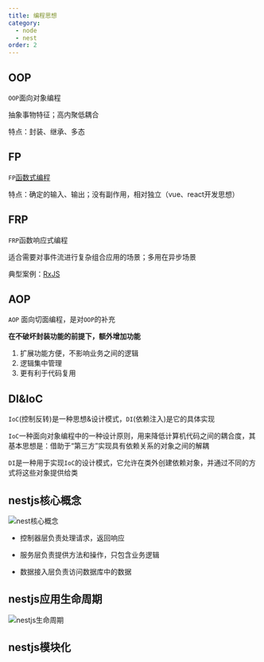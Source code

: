 ```yaml
---
title: 编程思想
category:
  - node
  - nest
order: 2
---
```




## OOP

`OOP`面向对象编程

抽象事物特征；高内聚低耦合

特点：封装、继承、多态

## FP

`FP`[函数式编程](https://llh911001.gitbooks.io/mostly-adequate-guide-chinese/content/)

特点：确定的输入、输出；没有副作用，相对独立（vue、react开发思想）

## FRP<Badge text='了解'/>

`FRP`函数响应式编程

适合需要对事件流进行复杂组合应用的场景；多用在异步场景

典型案例：[RxJS](https://rxjs.dev/index#rxjs)

## AOP

`AOP`  面向切面编程，是对`OOP`的补充

**在不破坏封装功能的前提下，额外增加功能**

1. 扩展功能方便，不影响业务之间的逻辑
2. 逻辑集中管理
3. 更有利于代码复用

## DI&IoC

`IoC`(控制反转)是一种思想&设计模式，`DI`(依赖注入)是它的具体实现

`IoC`一种面向对象编程中的一种设计原则，用来降低计算机代码之间的耦合度，其基本思想是：借助于“第三方”实现具有依赖关系的对象之间的解耦

`DI`是一种用于实现`IoC`的设计模式，它允许在类外创建依赖对象，并通过不同的方式将这些对象提供给类

## nestjs核心概念

![nest核心概念](https://zfh-nanjing-bucket.oss-cn-nanjing.aliyuncs.com/blog-images/nest%E6%A0%B8%E5%BF%83%E6%A6%82%E5%BF%B5.png) 

- 控制器层负责处理请求，返回响应

- 服务层负责提供方法和操作，只包含业务逻辑

- 数据接入层负责访问数据库中的数据

## nestjs应用生命周期 <Badge text='重要'/>

![nestjs生命周期](https://zfh-nanjing-bucket.oss-cn-nanjing.aliyuncs.com/blog-images/nestjs%E7%94%9F%E5%91%BD%E5%91%A8%E6%9C%9F.png) 

## nestjs模块化
